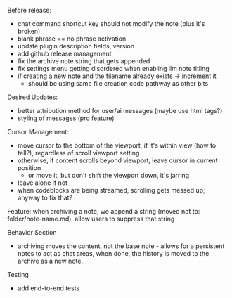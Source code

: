 Before release:
- chat command shortcut key should not modify the note (plus it's broken)
- blank phrase == no phrase activation
- update plugin description fields, version
- add github release management
- fix the archive note string that gets appended
- fix settings menu getting disordered when enabling llm note titling
- if creating a new note and the filename already exists -> increment it
    - should be using same file creation code pathway as other bits

Desired Updates:
- better attribution method for user/ai messages (maybe use html tags?)
- styling of messages (pro feature)

Cursor Management:
- move cursor to the bottom of the viewport, if it's within view (how to tell?), regardless of scroll viewport setting
- otherwise, if content scrolls beyond viewport, leave cursor in current position
    - or move it, but don't shift the viewport down, it's jarring
- leave alone if not
- when codeblocks are being streamed, scrolling gets messed up; anyway to fix that?

Feature: when archiving a note, we append a string (moved not to: folder/note-name.md), allow users to suppress that string

Behavior Section
- archiving moves the content, not the base note - allows for a persistent notes to act as chat areas, when done, the history is moved to the archive as a new note.

Testing
- add end-to-end tests

